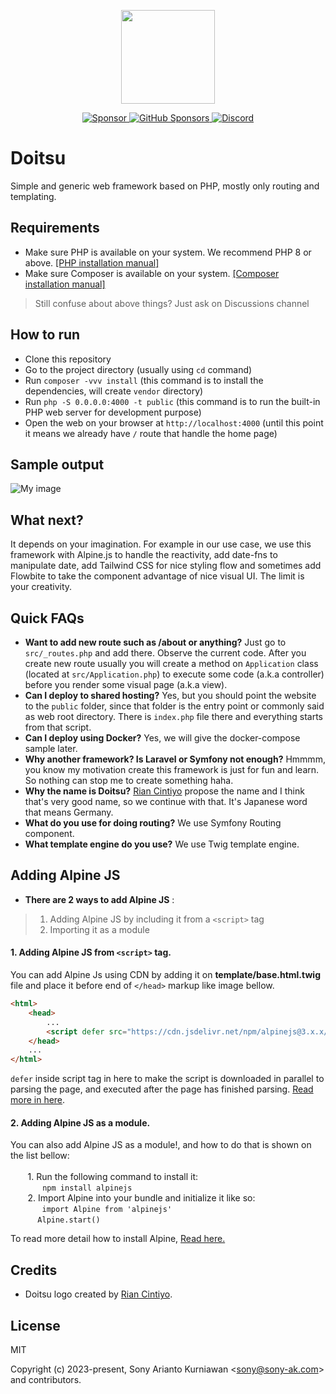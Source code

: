 <p align="center">
  <img src="https://github.com/sonyarianto/doitsu/blob/main/doitsu-logo.png?raw=true" width="150" height="150" />
</p>

<p align="center">
  <a href="https://paypal.me/sonyarianto" target="_blank">
    <img alt="Sponsor" src="https://img.shields.io/badge/donate-Paypal-fd8200.svg" />
  </a>
  <a href="https://github.com/sponsor/sonyarianto" target="_blank">
    <img alt="GitHub Sponsors" src="https://img.shields.io/github/sponsors/sonyarianto">
  </a>
  <a href="https://discord.com/channels/1083266930896535562/1088651320845672588" target="_blank">
    <img alt="Discord" src="https://img.shields.io/discord/1083266930896535562">
  </a>
</p>

# Doitsu
Simple and generic web framework based on PHP, mostly only routing and templating.

## Requirements

- Make sure PHP is available on your system. We recommend PHP 8 or above. [[PHP installation manual]](https://www.php.net/manual/en/install.php)
- Make sure Composer is available on your system. [[Composer installation manual]](https://getcomposer.org/doc/00-intro.md#installation-linux-unix-macos)

> Still confuse about above things? Just ask on Discussions channel

## How to run

- Clone this repository
- Go to the project directory (usually using `cd` command)
- Run `composer -vvv install` (this command is to install the dependencies, will create `vendor` directory)
- Run `php -S 0.0.0.0:4000 -t public` (this command is to run the built-in PHP web server for development purpose)
- Open the web on your browser at `http://localhost:4000` (until this point it means we already have `/` route that handle the home page)

## Sample output

![My image](https://github.com/sonyarianto/doitsu/blob/main/doitsu.png?raw=true)

## What next?

It depends on your imagination. For example in our use case, we use this framework with Alpine.js to handle the reactivity, add date-fns to manipulate date, add Tailwind CSS for nice styling flow and sometimes add Flowbite to take the component advantage of nice visual UI. The limit is your creativity.

## Quick FAQs

- **Want to add new route such as /about or anything?** Just go to `src/_routes.php` and add there. Observe the current code. After you create new route usually you will create a method on `Application` class (located at `src/Application.php`) to execute some code (a.k.a controller) before you render some visual page (a.k.a view).
- **Can I deploy to shared hosting?** Yes, but you should point the website to the `public` folder, since that folder is the entry point or commonly said as web root directory. There is `index.php` file there and everything starts from that script.
- **Can I deploy using Docker?** Yes, we will give the docker-compose sample later.
- **Why another framework? Is Laravel or Symfony not enough?** Hmmmm, you know my motivation create this framework is just for fun and learn. So nothing can stop me to create something haha.
- **Why the name is Doitsu?** [Rian Cintiyo](https://github.com/riancintiyo) propose the name and I think that's very good name, so we continue with that. It's Japanese word that means Germany.
- **What do you use for doing routing?** We use Symfony Routing component.
- **What template engine do you use?** We use Twig template engine.

## Adding Alpine JS

- **There are 2 ways to add Alpine JS** :
> 1. Adding Alpine JS by including it from a `<script>` tag
> 2. Importing it as a module<br>

#### **1. Adding Alpine JS from `<script>` tag.**<br> ####
You can add Alpine Js using CDN by adding it on **template/base.html.twig** file and place it before end of `</head>` markup like image bellow.
```html
<html>
    <head>
        ...
        <script defer src="https://cdn.jsdelivr.net/npm/alpinejs@3.x.x/dist/cdn.min.js"></script>
    </head>
    ...
</html> 
```
`defer` inside script tag in here to make the script is downloaded in parallel to parsing the page, and executed after the page has finished parsing. [Read more in here](https://developer.mozilla.org/en-US/docs/Web/HTML/Element/script).<br>

#### **2. Adding Alpine JS as a module.**<br> ####
You can also add Alpine JS as a module!, and how to do that is shown on the list bellow:<br><br>
&nbsp;&nbsp;&nbsp;&nbsp;&nbsp;&nbsp; 1. Run the following command to install it:<br> &nbsp;&nbsp;&nbsp;&nbsp;&nbsp;&nbsp;&nbsp;&nbsp;&nbsp;&nbsp;&nbsp;&nbsp; `npm install alpinejs`<br>
&nbsp;&nbsp;&nbsp;&nbsp;&nbsp;&nbsp; 2. Import Alpine into your bundle and initialize it like so:<br>
&nbsp;&nbsp;&nbsp;&nbsp;&nbsp;&nbsp;&nbsp;&nbsp;&nbsp;&nbsp;&nbsp;`
import Alpine from 'alpinejs'`  <br>&nbsp;&nbsp;&nbsp;&nbsp;&nbsp;&nbsp;&nbsp;&nbsp;&nbsp;&nbsp; `Alpine.start()`

To read more detail how to install Alpine, [Read here.](https://alpinejs.dev/essentials/installation)

## Credits

- Doitsu logo created by [Rian Cintiyo](https://github.com/riancintiyo).

## License

MIT

Copyright (c) 2023-present, Sony Arianto Kurniawan <<sony@sony-ak.com>> and contributors.
